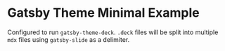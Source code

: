 # Gatsby Theme Minimal Example

Configured to run `gatsby-theme-deck`. `.deck` files will be split into multiple `mdx` files using `gatsby-slide` as a delimiter.
